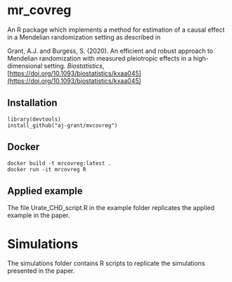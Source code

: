 # mr_covreg
An R package which implements a method for estimation of a causal effect in a Mendelian randomization setting as described in

Grant, A.J. and Burgess, S. (2020). An efficient and robust approach to Mendelian randomization with measured pleiotropic effects in a high-dimensional setting. *Biostatistics*, [https://doi.org/10.1093/biostatistics/kxaa045](https://doi.org/10.1093/biostatistics/kxaa045)

## Installation
```
library(devtools)
install_github("aj-grant/mvcovreg")
```

## Docker
```
docker build -t mrcovreg:latest .
docker run -it mrcovreg R
```

## Applied example
The file Urate_CHD_script.R in the example folder replicates the applied example in the paper.

# Simulations
The simulations folder contains R scripts to replicate the simulations presented in the paper.
